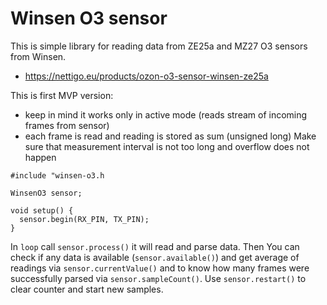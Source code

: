 # Winsen O3 sensor

This is simple library for reading data from ZE25a and MZ27 O3 sensors from Winsen.

* https://nettigo.eu/products/ozon-o3-sensor-winsen-ze25a


This is first MVP version:

* keep in mind it works only in active mode (reads stream of incoming frames from sensor)
* each frame is read and reading is stored as sum (unsigned long) Make sure that measurement interval is not too long and 
 overflow does not happen

```
#include "winsen-o3.h

WinsenO3 sensor;

void setup() {
  sensor.begin(RX_PIN, TX_PIN);
}
```

In `loop` call `sensor.process()` it will read and parse data. Then You can check if any data is available (`sensor.available()`) and 
get average of readings via `sensor.currentValue()` and to know how many frames were 
successfully parsed via `sensor.sampleCount()`. Use `sensor.restart()` to clear counter and start new samples.
